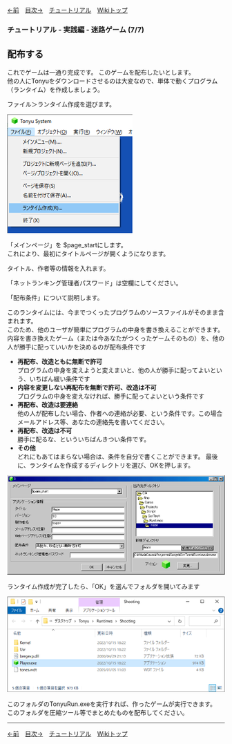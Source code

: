 
[←前](./tr-maze06.md)&emsp;[目次→](./tutorial.md)&emsp;[チュートリアル](./tutorial.md)&emsp;[Wikiトップ](./)

<title>チュートリアル - 実践編 - 迷路ゲーム (7/7) - 配布する</title>

### チュートリアル - 実践編 - 迷路ゲーム (7/7)
## 配布する

これでゲームは一通り完成です。 このゲームを配布したいとします。  
他の人にTonyuをダウンロードさせるのは大変なので、単体で動くプログラム（ランタイム）を作成しましょう。

ファイル＞ランタイム作成を選びます。

![rumenu.png](./img/rumenu.png)

「メインページ」を $page_startにします。  
これにより、最初にタイトルページが開くようになります。

タイトル、作者等の情報を入れます。

「ネットランキング管理者パスワード」は空欄にしてください。

「配布条件」について説明します。

 このランタイムには、今までつくったプログラムのソースファイルがそのまま含まれます。  
 このため、他のユーザが簡単にプログラムの中身を書き換えることができます。  
 内容を書き換えたゲーム（または今あなたがつくったゲームそのもの）を、他の人が勝手に配っていいかを決めるのが配布条件です

- **再配布、改造ともに無断で許可**  
プログラムの中身を変えようと変えまいと、他の人が勝手に配ってよいという、いちばん緩い条件です
- **内容を変更しない再配布を無断で許可、改造は不可**  
プログラムの中身を変えなければ、勝手に配ってよいという条件です
- **再配布、改造は要連絡**  
他の人が配布したい場合、作者への連絡が必要、という条件です。この場合メールアドレス等、あなたの連絡先を書いてください。
- **再配布、改造は不可**  
勝手に配るな、といういちばんきつい条件です。
- **その他**  
どれにもあてはまらない場合は、条件を自分で書くことができます。
最後に、ランタイムを作成するディレクトリを選び、OKを押します。

![rumenu3.png](./img/rumenu3.png)

ランタイム作成が完了したら、「OK」を選んでフォルダを開いてみます

![rfold.png](./img/rfold.png)

このフォルダのTonyuRun.exeを実行すれば、作ったゲームが実行できます。  
このフォルダを圧縮ツール等でまとめたものを配布してください。

***

[←前](./tr-maze06.md)&emsp;[目次→](./tutorial.md)&emsp;[チュートリアル](./tutorial.md)&emsp;[Wikiトップ](./)
